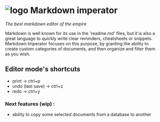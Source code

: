 # ![logo](https://i.goopics.net/lhw9s2.png) Markdown imperator

*The best markdown editor of the empire*

Markdown is well known for its use in the 'readme.md' files, but it is also a great language to quickly write clear reminders, cheatsheets or snippets. Markdown Imperator focuses on this purpose, by granting the ability to create custom categories of documents, and then organize and filter them as you wish.

## Editor mode's shortcuts
- print -> ctrl+p
- undo (last save) -> ctrl+z
- redo -> ctrl+y

### Next features (wip) :
- ability to copy some selected documents from a database to another